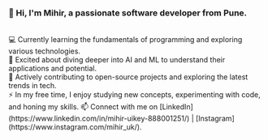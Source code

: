 ### 👋 Hi, I'm Mihir, a passionate software developer from Pune.
<br>
💻 Currently learning the fundamentals of programming and exploring various technologies.
<br>
🤖 Excited about diving deeper into AI and ML to understand their applications and potential.
<br>
🚀 Actively contributing to open-source projects and exploring the latest trends in tech.
<br>
⚡️ In my free time, I enjoy studying new concepts, experimenting with code, and honing my skills.
📫 Connect with me on [LinkedIn](https://www.linkedin.com/in/mihir-uikey-888001251/) | [Instagram](https://www.instagram.com/mihir_uk/).
